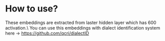# How to use?
These embeddings are extracted from laster hidden layer which has 600 activation.\\
You can use this embeddings with dialect identification system here -> https://github.com/qcri/dialectID

